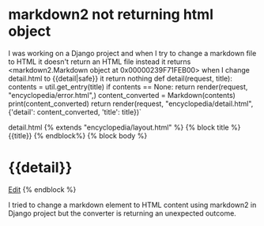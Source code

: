 
# markdown2 not returning html object

I was working on a Django project and when I try to change a markdown file to HTML it doesn't return an HTML file instead it returns <markdown2.Markdown object at 0x00000239F71FEB00> when I change detail.html to {{detail|safe}} it return nothing
def detail(request, title):
    contents = util.get_entry(title)
    if contents == None:
        return render(request, "encyclopedia/error.html",)
    content_converted = Markdown(contents)
    print(content_converted)
    return render(request, "encyclopedia/detail.html", {'detail': content_converted, 'title': title})`

detail.html
{% extends "encyclopedia/layout.html" %}
{% block title %}
    {{title}}
{% endblock%}
{% block body %}
    <h1>{{detail}}</h1>
    <a class="btn btn-info" href="{% url 'edit' title%}">Edit</a>
{% endblock %}

I tried to change a markdown element to HTML content using markdown2 in Django project but the converter is returning an unexpected outcome.

        